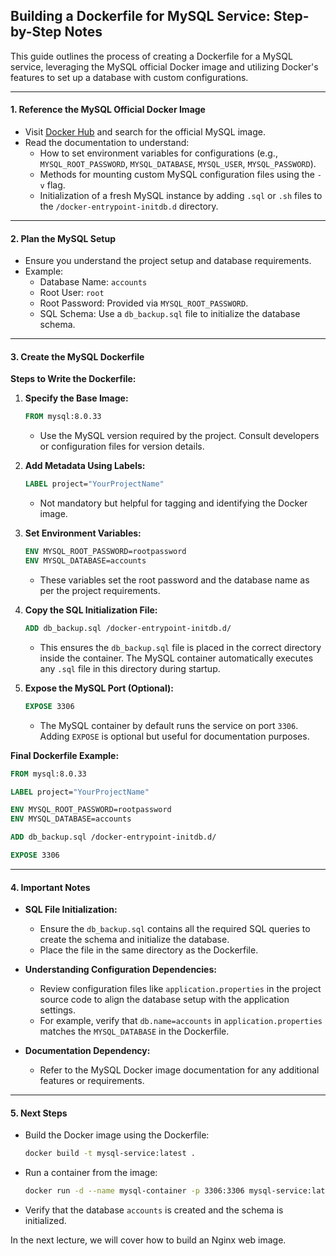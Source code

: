 ## Building a Dockerfile for MySQL Service: Step-by-Step Notes

This guide outlines the process of creating a Dockerfile for a MySQL service, leveraging the MySQL official Docker image and utilizing Docker's features to set up a database with custom configurations.

---

#### **1. Reference the MySQL Official Docker Image**
- Visit [Docker Hub](https://hub.docker.com/) and search for the official MySQL image.
- Read the documentation to understand:
  - How to set environment variables for configurations (e.g., `MYSQL_ROOT_PASSWORD`, `MYSQL_DATABASE`, `MYSQL_USER`, `MYSQL_PASSWORD`).
  - Methods for mounting custom MySQL configuration files using the `-v` flag.
  - Initialization of a fresh MySQL instance by adding `.sql` or `.sh` files to the `/docker-entrypoint-initdb.d` directory.

---

#### **2. Plan the MySQL Setup**
- Ensure you understand the project setup and database requirements.
- Example:
  - Database Name: `accounts`
  - Root User: `root`
  - Root Password: Provided via `MYSQL_ROOT_PASSWORD`.
  - SQL Schema: Use a `db_backup.sql` file to initialize the database schema.

---

#### **3. Create the MySQL Dockerfile**
**Steps to Write the Dockerfile:**
1. **Specify the Base Image:**
   ```dockerfile
   FROM mysql:8.0.33
   ```
   - Use the MySQL version required by the project. Consult developers or configuration files for version details.

2. **Add Metadata Using Labels:**
   ```dockerfile
   LABEL project="YourProjectName"
   ```
   - Not mandatory but helpful for tagging and identifying the Docker image.

3. **Set Environment Variables:**
   ```dockerfile
   ENV MYSQL_ROOT_PASSWORD=rootpassword
   ENV MYSQL_DATABASE=accounts
   ```
   - These variables set the root password and the database name as per the project requirements.

4. **Copy the SQL Initialization File:**
   ```dockerfile
   ADD db_backup.sql /docker-entrypoint-initdb.d/
   ```
   - This ensures the `db_backup.sql` file is placed in the correct directory inside the container. The MySQL container automatically executes any `.sql` file in this directory during startup.

5. **Expose the MySQL Port (Optional):**
   ```dockerfile
   EXPOSE 3306
   ```
   - The MySQL container by default runs the service on port `3306`. Adding `EXPOSE` is optional but useful for documentation purposes.

**Final Dockerfile Example:**
```dockerfile
FROM mysql:8.0.33

LABEL project="YourProjectName"

ENV MYSQL_ROOT_PASSWORD=rootpassword
ENV MYSQL_DATABASE=accounts

ADD db_backup.sql /docker-entrypoint-initdb.d/

EXPOSE 3306
```

---

#### **4. Important Notes**
- **SQL File Initialization:** 
  - Ensure the `db_backup.sql` contains all the required SQL queries to create the schema and initialize the database.
  - Place the file in the same directory as the Dockerfile.

- **Understanding Configuration Dependencies:**
  - Review configuration files like `application.properties` in the project source code to align the database setup with the application settings.
  - For example, verify that `db.name=accounts` in `application.properties` matches the `MYSQL_DATABASE` in the Dockerfile.

- **Documentation Dependency:** 
  - Refer to the MySQL Docker image documentation for any additional features or requirements.

---

#### **5. Next Steps**
- Build the Docker image using the Dockerfile:
  ```bash
  docker build -t mysql-service:latest .
  ```
- Run a container from the image:
  ```bash
  docker run -d --name mysql-container -p 3306:3306 mysql-service:latest
  ```
- Verify that the database `accounts` is created and the schema is initialized.

In the next lecture, we will cover how to build an Nginx web image.
